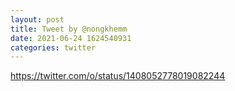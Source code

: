 ```yaml
--- 
layout: post 
title: Tweet by @nongkhemm 
date: 2021-06-24 1624540931 
categories: twitter 
--- 
```

https://twitter.com/o/status/1408052778019082244
